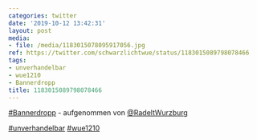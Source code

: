 ```yaml
---
categories: twitter
date: '2019-10-12 13:42:31'
layout: post
media:
- file: /media/1183015078095917056.jpg
ref: https://twitter.com/schwarzlichtwue/status/1183015089798078466
tags:
- unverhandelbar
- wue1210
- Bannerdropp
title: 1183015089798078466
---
```

[#Bannerdropp](/t/bannerdropp) - aufgenommen von [@RadeltWurzburg](https://twitter.com/RadeltWurzburg) 

[#unverhandelbar](/t/unverhandelbar) [#wue1210](/t/wue1210)  